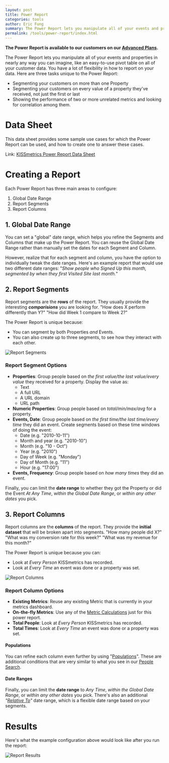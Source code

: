 ```yaml
---
layout: post
title: Power Report
categories: tools
author: Eric Fung
summary: The Power Report lets you manipulate all of your events and properties in different ways, like a pivot table.
permalink: /tools/power-report/index.html
---
```

**The Power Report is available to our customers on our [Advanced Plans][pricing].**

The Power Report lets you manipulate all of your events and properties in nearly any way you can imagine, like an easy-to-use pivot table on all of your customer data. You have a lot of flexibility in how to report on your data. Here are three tasks unique to the Power Report:

* Segmenting your customers on more than one Property
* Segmenting your customers on every value of a property they've received, not just the first or last
* Showing the performance of two or more unrelated metrics and looking for correlation among them.

# Data Sheet

This data sheet provides some sample use cases for which the Power Report can be used, and how to create one to answer these cases.

Link: [KISSmetrics Power Report Data Sheet][data-sheet]

# Creating a Report

Each Power Report has three main areas to configure:

1. Global Date Range
2. Report Segments
3. Report Columns

## 1. Global Date Range

You can set a "global" date range, which helps you refine the Segments and Columns that make up the Power Report. You can reuse the Global Date Range rather than manually set the dates for each Segment and Column.

However, realize that for each segment and column, you have the option to individually tweak the date ranges. Here's an example report that would use two different date ranges: "*Show people who Signed Up this month, segmented by when they first Visited Site last month.*"

## 2. Report Segments

Report segments are the **rows** of the report. They usually provide the interesting ***comparisions*** you are looking for. "How does X perform differently than Y?" "How did Week 1 compare to Week 2?"

The Power Report is unique because:

* You can segment by both Properties *and* Events.
* You can also create up to three segments, to see how they interact with each other.

![Report Segments][ss-segments]

### Report Segment Options

* **Properties**: Group people based on *the first value/the last value/every value* they received for a property. Display the value as:
  - Text
  - A full URL
  - A URL domain
  - URL path
* **Numeric Properties**: Group people based on *total/min/max/avg* for a property.
* **Events, Date**: Group people based on *the first time/the last time/every time* they did an event. Create segments based on these time windows of doing the event:
  - Date (e.g. "2010-10-11")
  - Month and year (e.g. "2010-10")
  - Month (e.g. "10 - Oct")
  - Year (e.g. "2010")
  - Day of Week (e.g. "Monday")
  - Day of Month (e.g. "11")
  - Hour (e.g. "17:00")
* **Events, Frequency**: Group people based on *how many times* they did an event.

Finally, you can limit the **date range** to whether they got the Property or did the Event *At Any Time*, *within the Global Date Range*, or *within any other dates* you pick.


## 3. Report Columns

Report columns are the **columns** of the report. They provide the **initial dataset** that will be broken apart into segments. "How many people did X?" "What was my conversion rate for this week?" "What was my revenue for this month?"

The Power Report is unique because you can:

* Look at *Every Person* KISSmetrics has recorded.
* Look at *Every Time* an event was done or a property was set.

![Report Columns][ss-columns]

### Report Column Options

* **Existing Metrics**: Reuse any existing Metric that is currently in your metrics dashboard.
* **On-the-fly Metrics**: Use any of the [Metric Calculations][calcs] just for this power report.
* **Total People**: Look at *Every Person* KISSmetrics has recorded.
* **Total Times**: Look at *Every Time* an event was done or a property was set.

#### Populations

You can refine each column even further by using "[Populations][populations]". These are additional conditions that are very similar to what you see in our [People Search][people-search].

#### Date Ranges

Finally, you can limit the **date range** to *Any Time*, *within the Global Date Range*, or *within any other dates* you pick. There's also an additional *"[Relative To][relative]"* date range, which is a flexible date range based on your segments.

# Results

Here's what the example configuration above would look like after you run the report:

![Report Results][ss-results]

[pricing]: http://www.kissmetrics.com/pricing/advanced
[data-sheet]: https://s3.amazonaws.com/kissmetrics-support-files/assets/tools/power-report/KISSmetrics-Power-Report-Data-Sheet.pdf

[calcs]: /tools/metrics/metric-calculations
[populations]: /tools/people-search#how-do-i-create-groups-in-kissmetrics-
[people-search]: /tools/people-search
[relative]: /tools/power-report/relative-to

[ss-columns]: https://s3.amazonaws.com/kissmetrics-support-files/assets/tools/power-report/report-columns.png
[ss-segments]: http://cl.ly/image/1s0t052B0a3I/Report%20Segments.png
[ss-results]: https://s3.amazonaws.com/kissmetrics-support-files/assets/tools/power-report/results.png